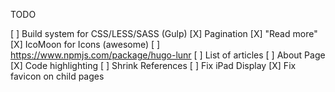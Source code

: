 TODO

[ ] Build system for CSS/LESS/SASS (Gulp)
[X] Pagination
[X] "Read more"
[X] IcoMoon for Icons (awesome)
[ ] https://www.npmjs.com/package/hugo-lunr
[ ] List of articles
[ ] About Page
[X] Code highlighting
[ ] Shrink References
[ ] Fix iPad Display
[X] Fix favicon on child pages
